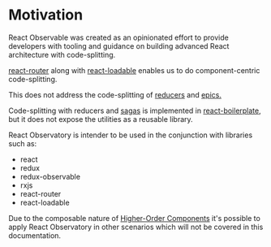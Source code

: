 # Motivation

React Observable was created as an opinionated effort to provide developers with tooling and guidance on building advanced React architecture with code-splitting.

[react-router](https://github.com/ReactTraining/react-router) along with [react-loadable](https://github.com/jamiebuilds/react-loadable) enables us to do component-centric code-splitting.

This does not address the code-splitting of [reducers](https://redux.js.org/basics/reducers) and [epics.](https://redux-observable.js.org/docs/basics/Epics.html)

Code-splitting with reducers and [sagas](https://redux-saga.js.org/) is implemented in [react-boilerplate](https://github.com/react-boilerplate/react-boilerplate), but it does not expose the utilities as a reusable library.

React Observatory is intender to be used in the conjunction with libraries such as:

- react
- redux
- redux-observable
- rxjs
- react-router
- react-loadable

Due to the composable nature of [Higher-Order Components](https://reactjs.org/docs/higher-order-components.html) it's possible to apply React Observatory in other scenarios which will not be covered in this documentation.
